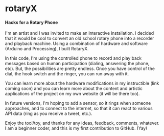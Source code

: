 # rotaryX
#### Hacks for a Rotary Phone

I'm an artist and I was invited to make an interactive installation. I decided that it would be cool to convert an old school rotary phone into a recorder and playback machine. Using a combination of hardware and software (Arduino and Processing), I built RotaryX. 

In this code, I'm using the controlled phone to record and play back messages based on human participation (dialing, answering the phone, etc). But, the possibilities are pretty endless. Once you have control of the dial, the hook switch and the ringer, you can run away with it. 

You can learn more about the hardware modifications in my instructible (link coming soon) and you can learn more about the content and artistic applications of the project on my own website (it will be there too). 

In future versions, I'm hoping to add a sensor, so it rings when someone approaches, and to connect to the internet, so that it can react to various API data (ring as you receive a tweet, etc.).

Enjoy the tool/toy, and thanks for any ideas, feedback, comments, whatever. I am a beginner coder, and this is my first contribution to GitHub. (Yay)
